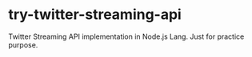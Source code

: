 # try-twitter-streaming-api
Twitter Streaming API implementation in Node.js Lang. Just for practice purpose.
